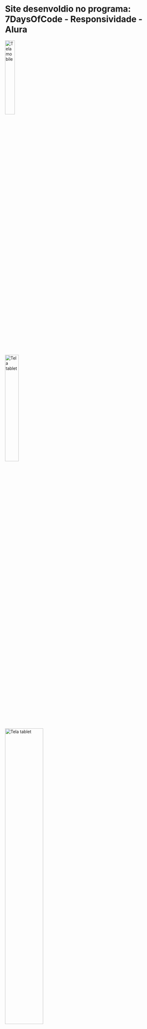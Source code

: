 # Site desenvoldio no programa: 7DaysOfCode - Responsividade - Alura


<img src="https://github.com/gabrielPereira360/7DaysOfCode__reponsividade/assets/152038489/c70008f6-4b8d-4c50-9927-ba81fc23d4e0" alt="Tela mobile" width=25%>

<br>&nbsp;

<img src="https://github.com/gabrielPereira360/7DaysOfCode__reponsividade/assets/152038489/5d4fe3ee-20ea-4a10-bd07-372347843d40" alt="Tela tablet" width=30%>

<br>&nbsp;

<img src="https://github.com/gabrielPereira360/7DaysOfCode__reponsividade/assets/152038489/bf5127cb-cc8f-47d1-8e3e-2985e65bae2b" alt="Tela tablet" width=50%>





## Ferramentas utilizadas:

* HTML

* CSS

* Flex-box

* Grid Layout

## Feito por:

### Gabriel Pereira

### Link da prévia: https://gabrielpereira360.github.io/7DaysOfCode__reponsividade/

### Linkedin: https://www.linkedin.com/in/gabriel-martins2003/


